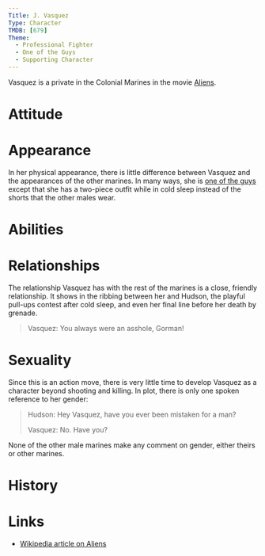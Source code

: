 ```yaml
---
Title: J. Vasquez
Type: Character
TMDB: [679]
Theme:
  - Professional Fighter
  - One of the Guys
  - Supporting Character
---
```


Vasquez is a private in the Colonial Marines in the movie [Aliens](/s/tmdb/679/).

# Attitude

# Appearance

In her physical appearance, there is little difference between Vasquez and the appearances of the other marines. In many ways, she is [one of the guys](/t/one-of-the-guys/) except that she has a two-piece outfit while in cold sleep instead of the shorts that the other males wear.

# Abilities

# Relationships

The relationship Vasquez has with the rest of the marines is a close, friendly relationship. It shows in the ribbing between her and Hudson, the playful pull-ups contest after cold sleep, and even her final line before her death by grenade.

> Vasquez: You always were an asshole, Gorman! 

# Sexuality

Since this is an action move, there is very little time to develop Vasquez as a character beyond shooting and killing. In plot, there is only one spoken reference to her gender:

> Hudson: Hey Vasquez, have you ever been mistaken for a man? 
>
> Vasquez: No. Have you? 

None of the other male marines make any comment on gender, either theirs or other marines.

# History

# Links

* [Wikipedia article on Aliens](http://en.wikipedia.org/wiki/Aliens_(film))
